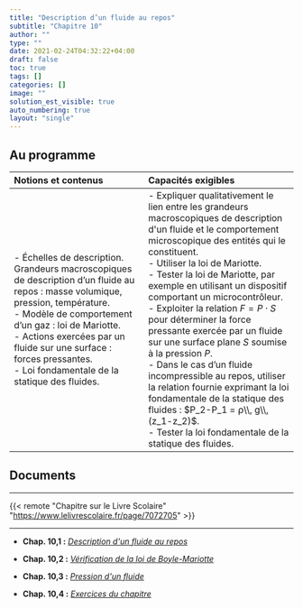```yaml
---
title: "Description d’un fluide au repos"
subtitle: "Chapitre 10"
author: ""
type: ""
date: 2021-02-24T04:32:22+04:00
draft: false
toc: true
tags: []
categories: []
image: ""
solution_est_visible: true
auto_numbering: true
layout: "single"
---
```



## Au programme

| Notions et contenus | Capacités exigibles |
|:----|:----|
| - Échelles de description. Grandeurs macroscopiques de description d’un fluide au repos : masse volumique, pression, température.<br />- Modèle de comportement d’un gaz : loi de Mariotte.<br />- Actions exercées par un fluide sur une surface : forces pressantes.<br />- Loi fondamentale de la statique des fluides.  | - Expliquer qualitativement le lien entre les grandeurs macroscopiques de description d'un fluide et le comportement microscopique des entités qui le constituent.<br />- Utiliser la loi de Mariotte.<br />- Tester la loi de Mariotte, par exemple en utilisant un dispositif comportant un microcontrôleur.<br />- Exploiter la relation $F = P \cdot S$ pour déterminer la force pressante exercée par un fluide sur une surface plane $S$ soumise à la pression $P$.<br />- Dans le cas d’un fluide incompressible au repos, utiliser la relation fournie exprimant la loi fondamentale de la statique des fluides : $P_2-P_1 = ⍴\\, g\\, (z_1-z_2)$.<br />- Tester la loi fondamentale de la statique des fluides. |

## Documents

----

{{< remote "Chapitre sur le Livre Scolaire" "https://www.lelivrescolaire.fr/page/7072705" >}}

----

- **Chap. 10,1 :** [*Description d'un fluide au repos*](1-description-fluide)

- **Chap. 10,2 :** [*Vérification de la loi de Boyle-Mariotte*](2-boyle-mariotte)

- **Chap. 10,3 :** [*Pression d'un fluide*](3-pression-fluide)

- **Chap. 10,4 :** [*Exercices du chapitre*](4-exercices)